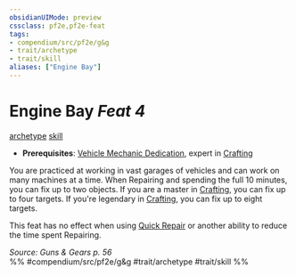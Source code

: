 ```yaml
---
obsidianUIMode: preview
cssclass: pf2e,pf2e-feat
tags:
- compendium/src/pf2e/g&g
- trait/archetype
- trait/skill
aliases: ["Engine Bay"]
---
```

# Engine Bay  *Feat 4*  
[archetype](../../Rules/traits/archetype.md)  [skill](../../Rules/traits/skill.md)  

- **Prerequisites**: [Vehicle Mechanic Dedication](vehicle-mechanic-dedication-g-g.md), expert in [Crafting](../skills.md#Crafting)

You are practiced at working in vast garages of vehicles and can work on many machines at a time. When Repairing and spending the full 10 minutes, you can fix up to two objects. If you are a master in [Crafting](../skills.md#Crafting), you can fix up to four targets. If you're legendary in [Crafting](../skills.md#Crafting), you can fix up to eight targets.

This feat has no effect when using [Quick Repair](quick-repair.md) or another ability to reduce the time spent Repairing.

*Source: Guns & Gears p. 56*  
%% #compendium/src/pf2e/g&g #trait/archetype #trait/skill %%